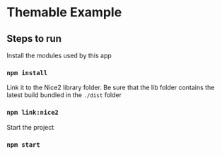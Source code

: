 Themable Example
======

Steps to run
------------

Install the modules used by this app
### `npm install`

Link it to the Nice2 library folder. Be sure that the lib folder contains the latest build bundled in the `./dist` folder
### `npm link:nice2`

Start the project
### `npm start`
